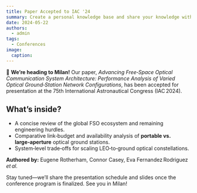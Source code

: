```yaml
---
title: Paper Accepted to IAC '24
summary: Create a personal knowledge base and share your knowledge with your peers.
date: 2024-05-22
authors:
  - admin
tags:
  - Conferences
image:
  caption: 
---
```


🚀 **We’re heading to Milan!** Our paper, *Advancing Free‑Space Optical Communication System Architecture: Performance Analysis of Varied Optical Ground‑Station Network Configurations*, has been accepted for presentation at the 75th International Astronautical Congress (IAC 2024).

## What’s inside?

- A concise review of the global FSO ecosystem and remaining engineering hurdles.
- Comparative link‑budget and availability analysis of **portable vs. large‑aperture** optical ground stations.
- System‑level trade‑offs for scaling LEO‑to‑ground optical constellations.

**Authored by:** Eugene Rotherham, Connor Casey, Eva Fernandez Rodriguez *et al.*

Stay tuned—we’ll share the presentation schedule and slides once the conference program is finalized. See you in Milan!
